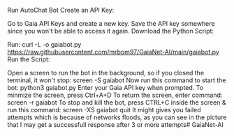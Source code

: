Run AutoChat Bot
Create an API Key:

Go to Gaia API Keys and create a new key. Save the API key somewhere since you won't be able to access it again.
Download the Python Script:

Run:
curl -L -o gaiabot.py https://raw.githubusercontent.com/mrbom97/GaiaNet-AI/main/gaiabot.py
Run the Script:

Open a screen to run the bot in the background, so if you closed the terminal, it won't stop:
screen -S gaiabot
Now run this command to start the bot:
python3 gaiabot.py
Enter your Gaia API key when prompted.
To minmize the screen, press Ctrl+A+D
To return the screen, enter command: screen -r gaiabot
To stop and kill the bot, press CTRL+C inside the screen & run this command: screen -XS gaiabot quit
It might gives you failed attempts which is because of networks floods, as you can see in the picture that I may get a successfull response after 3 or more attempts# GaiaNet-AI
